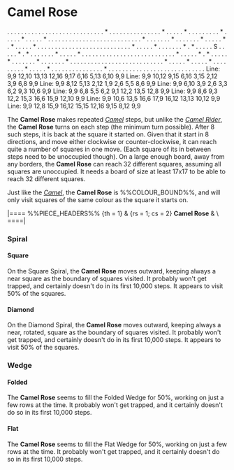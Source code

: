 # Camel Rose

<div class = "movement">
. . . . . . . . . . . . . . . . . . .
. . . . . . . . . * . . . . . . . . .
. . . . . . * . . . . . * . . . . . .
. . . * . . . . . * . . . . . * . . .
. . . . . . . . . . . . . . . . . . .
. . . . . * . . . . . . . * . . . . .
. . * . . . . . * . * . . . . . * . .
. . . . . . . . . . . . . . . . . . .
. . . . . . * . . . . . * . . . . . .
. * . * . . . . . S . . . . . * . * .
. . . . . . * . . . . . * . . . . . .
. . . . . . . . . . . . . . . . . . .
. . * . . . . . * . * . . . . . * . .
. . . . . * . . . . . . . * . . . . .
. . . . . . . . . . . . . . . . . . .
. . . * . . . . . * . . . . . * . . .
. . . . . . * . . . . . * . . . . . .
. . . . . . . . . * . . . . . . . . .
. . . . . . . . . . . . . . . . . . .
Line: 9,9 12,10 13,13 12,16  9,17  6,16  5,13  6,10  9,9 
Line: 9,9 10,12  9,15  6,16  3,15  2,12  3,9   6,8   9,9 
Line: 9,9  8,12  5,13  2,12  1,9   2,6   5,5   8,6   9,9 
Line: 9,9  6,10  3,9   2,6   3,3   6,2   9,3  10,6   9,9 
Line: 9,9  6,8   5,5   6,2   9,1  12,2  13,5  12,8   9,9 
Line: 9,9  8,6   9,3  12,2  15,3  16,6  15,9  12,10  9,9 
Line: 9,9 10,6  13,5  16,6  17,9  16,12 13,13 10,12  9,9 
Line: 9,9 12,8  15,9  16,12 15,15 12,16  9,15  8,12  9,9
</div>

The **Camel Rose** makes repeated [*Camel*](camel.html) steps, but unlike the 
[*Camel Rider*](camel_rider.html), the **Camel Rose** turns on each step
(the minimum turn possible). After 8 such steps, it is back at
the square it started on. Given that it start in 8 directions,
and move either clockwise or counter-clockwise, it can reach
quite a number of squares in one move. (Each square of its in between
steps need to be unoccupied though). On a large enough board, away from 
any borders, the **Camel Rose** can reach 32 different squares, assuming
all squares are unoccupied. It needs a board of size at least 17x17
to be able to reach 32 different squares.

Just like the [*Camel*](camel.html), the
**Camel Rose** is %%COLOUR_BOUND%%, and will only visit squares of the
same colour as the square it starts on.

|====
%%PIECE_HEADERS%%
  {th = 1}
& {rs = 1; cs = 2}
            **Camel Rose**
&           \\
====|
      
### Spiral

#### Square

On the Square Spiral, the **Camel Rose** moves outward, keeping always a 
near square as the boundary of squares visited. It probably won't
get trapped, and certainly doesn't do in its first 10,000 steps.
It appears to visit 50% of the squares.

#### Diamond

On the Diamond Spiral, the **Camel Rose** moves outward, keeping always a 
near, rotated, square as the boundary of squares visited. It probably won't
get trapped, and certainly doesn't do in its first 10,000 steps.
It appears to visit 50% of the squares.

### Wedge

#### Folded

The **Camel Rose** seems to fill the Folded Wedge for 50%, working on just
a few rows at the time. It probably won't get trapped, and it certainly
doesn't do so in its first 10,000 steps.

#### Flat

The **Camel Rose** seems to fill the Flat Wedge for 50%, working on just
a few rows at the time. It probably won't get trapped, and it certainly
doesn't do so in its first 10,000 steps.

